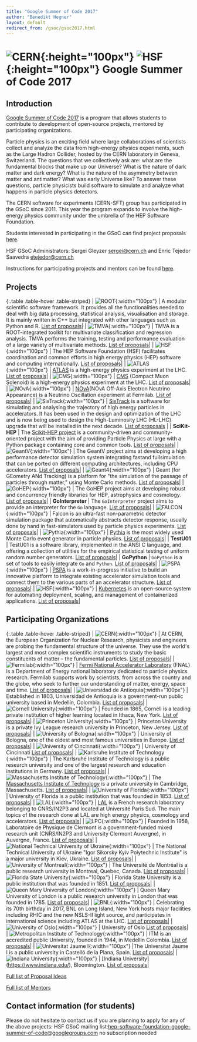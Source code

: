 ```yaml
---
title: "Google Summer of Code 2017"
author: "Benedikt Hegner"
layout: default
redirect_from: /gsoc/gsoc2017.html
---
```


# ![CERN](/images/CERN-logo.jpg){:height="100px"} ![HSF](/images/hsf_logo_angled.png){:height="100px"} Google Summer of Code 2017

## Introduction

[Google Summer of Code 2017](https://developers.google.com/open-source/gsoc/) is a program that allows students to contribute to development of open-source projects, mentored by participating organizations.

Particle physics is an exciting field where large collaborations of scientists collect and analyze the data from high-energy physics experiments, such as the Large Hadron Collider, hosted by the CERN laboratory in Geneva, Switzerland. The questions that we collectively ask are: what are the fundamental blocks that make up our Universe? What is the nature of dark matter and dark energy?  What is the nature of the asymmetry between matter and antimatter? What was early Universe like? To answer these questions, particle physicists build software to simulate and analyze what happens in particle physics detectors.

The CERN software for experiments (CERN-SFT) group has participated in the GSoC since 2011. This year the program expands to involve the high-energy physics community under the umbrella of the HEP Software Foundation.

Students interested in participating in the GSoC can find project proposals [here](#Projects).

HSF GSoC Administrators: Sergei Gleyzer <a href="mailto:sergei@cern.ch">sergei@cern.ch</a> and Enric Tejedor Saavedra <a href="mailto:etejedor@cern.ch">etejedor@cern.ch</a>

Instructions for participating projects and mentors can be found [here](/gsoc/guideline.html).


## Projects

{:.table .table-hover  .table-striped}
| ![ROOT](/images/rootlogo.png){:width="100px"} | A modular scientific software framework. It provides all the functionalities needed to deal with big data processing, statistical analysis, visualisation and storage. It is mainly written in C++ but integrated with other languages such as Python and R. [List of proposals](/gsoc/project_ROOT.html)|
| ![TMVA](/images/tmva_logo.gif){:width="100px"} | TMVA is a ROOT-integrated toolkit for multivariate classification and regression analysis. TMVA performs the training, testing and performance evaluation of a large variety of multivariate methods. [List of proposals]({{site.baseurl}}/gsoc/project_TMVA.html)|
| ![HSF](/images/hsf_logo_angled.png){:width="100px"} | The HEP Software Foundation (HSF) facilitates coordination and common efforts in high energy physics (HEP) software and computing internationally. [List of proposals](/gsoc/project_HSF.html)|
| ![ATLAS](/images/ATLAS-Logo-Ref-RGB.png){:width="100px"} | [ATLAS](https://atlas.web.cern.ch/Atlas/Collaboration/) is a high-energy physics experiment at the LHC. [List of proposals](/gsoc/project_ATLAS.html)|
| ![CMS](/images/CMS-Color.gif){:width="100px"} | [CMS](http://cms.web.cern.ch/) (Compact Muon Solenoid) is a high-energy physics experiment at the LHC. [List of proposals](/gsoc/project_CMS.html)|
| ![NOvA](/images/NOvA_logo.png){:width="100px"} | [NOvA](https://www-nova.fnal.gov)(NOvA Off-Axis Electron Neutrino Appearance) is a Neutrino Oscillation experiment at Fermilab. [List of proposals](/gsoc/project_NOvA.html)|
| ![SixTrack](/images/sixtrack_logo.png){:width="100px"} | [SixTrack](http://cern.ch/sixtrack) is a software for simulating and analysing the trajectory of high energy particles in accelerators. It has been used in the design and optimization of the LHC and is now being used to design the High-Luminosity LHC (HL-LHC) upgrade that will be installed in the next decade. [List of proposals](/gsoc/project_SixTrack.html) |
| **SciKit-HEP** | The [Scikit-HEP project](http://scikit-hep.org/) is a community-driven and community-oriented project with the aim of providing Particle Physics at large with a Python package containing core and common tools. [List of proposals](/gsoc/project_SciKit-HEP.html)|
| ![GeantV](/images/geantv_logo.png){:width="100px"} | The GeantV project aims at developing a high performance detector simulation system integrating fastand fullsimulation that  can  be  ported  on  different  computing  architectures,  including CPU accelerators. [List of proposals](/gsoc/project_GeantV.html)|
| ![Geant4](/images/geanttiny.gif){:width="100px"} | Geant (for GEometry ANd Tracking) is a platform for "the simulation of the passage of particles through matter," using Monte Carlo methods. [List of proposals]({{site.baseurl}}/gsoc/project_Geant4.html)|
| ![GoHEP](/images/go-hep-logo.png){:width="100px"} | The GoHEP project aims at developing robust and concurrency friendly libraries for HEP, astrophysics and cosmology. [List of proposals](/gsoc/project_GoHEP.html)|
| **GoInterpreter** | The `GoInterpreter` project aims to provide an interpreter for the `Go` language. [List of proposals](/gsoc/project_GoInterpreter.html)|
| ![FALCON](/images/falcon_logo.png){:width="100px"} | Falcon is an ultra-fast non-parametric detector simulation package that automatically abstracts detector response, usually done by hand in fast-simulators used by particle physics experiments. [List of proposals](/gsoc/project_FALCON.html)|
| ![Pythia](/images/pythia99.gif){:width="100px"} | [Pythia](http://home.thep.lu.se/Pythia/) is the most widely used Monte Carlo event generator in particle physics. [List of proposals](/gsoc/project_Pythia.html)|
| **TestU01** | TestU01 is a software library, implemented in the ANSI C language, and offering a collection of utilities for the empirical statistical testing of uniform random number generators. [List of proposals](/gsoc/project_TestU01.html)|
| **GoPython** | `GoPython` is a set of tools to easily integrate `Go` and `Python`. [List of proposals](/gsoc/project_GoPython.html)|
| ![PSPA](/images/pspa.png){:width="100px"} | [PSPA](https://groups.lal.in2p3.fr/pspa/) is a work-in-progress initiative to build an innovative platform to integrate existing accelerator simulation tools and connect them to the various parts of an accelerator structure. [List of proposals](/gsoc/project_PSPA.html)|
| ![HSF](/images/kubernetes.png){:width="100px"} | [Kubernetes](https://kubernetes.io/) is an open-source system for automating deployment, scaling, and management of containerized applications. [List of proposals](/gsoc/project_Kubernetes.html)|


## Participating Organizations

{:.table .table-hover  .table-striped}
| ![CERN](/images/CERN-logo.jpg){:width="100px"} | At CERN, the European Organization for Nuclear Research, physicists and engineers are probing the fundamental structure of the universe. They use the world's largest and most complex scientific instruments to study the basic constituents of matter – the fundamental particles. [List of proposals]({{site.baseurl}}/gsoc/cern.html)|
| ![Fermilab](/images/FNAL-Logo-NAL-Blue.jpg){:width="100px"} | [Fermi National Accelerator Laboratory](http://www.fnal.gov/) (FNAL) is a Department of Energy national laboratory dedicated to particle physics research. Fermilab supports work by scientists, from across the country and the globe, who seek to further our understanding of matter, energy, space and time. [List of proposals]({{site.baseurl}}/gsoc/fnal.html)|
| ![Universidad de Antioquia](/images/udea_logo.png){:width="100px"} | Established in 1803, Universidad de Antioquia is a government-run public university based in Medellín, Colombia. [List of proposals](/gsoc/udea.html)|
| ![Cornell University](/images/cornell_logo.gif){:width="100px"} | Founded in 1865, Cornell is a leading private institution of higher learning located in Ithaca, New York. [List of proposals](/gsoc/cornell.html)|
| ![Princeton University](/images/princeton-logo.png){:width="100px"} | Princeton University is a private Ivy League research university in Princeton, New Jersey. [List of proposals](/gsoc/princeton.html)|
| ![University of Bologna ](/images/unibo_logo.jpg){:width="100px"} | University of Bologna, one of the oldest and most famous universities in Europe. [List of proposals](/gsoc/ubologna.html)|
| ![University of Cincinnati ](/images/Uc-seal.png){:width="100px"} | University of Cincinnati [List of proposals](/gsoc/cincinnati.html)|
| ![Karlsruhe Institute of Technology](/images/kit_logo.png){:width="100px"} | The Karlsruhe Institute of Technology is a public research university and one of the largest research and education institutions in Germany. [List of proposals](/gsoc/kit.html)|
| ![Massachusetts Institute of Technology](/images/MIT_logo.png){:width="100px"} | The [Massachusetts Institute of Technology](http://web.mit.edu/) is a private university in Cambridge, Massachusetts. [List of proposals](/gsoc/mit.html)|
| ![University of Florida](/images/ufl_logo.jpg){:width="100px"} | University of Florida is a public institution that was founded in 1853. [List of proposals](/gsoc/uflorida.html)|
| ![LAL](/images/logo_LAL.jpg){:width="100px"} | [LAL](http://www.lal.in2p3.fr) is a French research laboratory belonging to CNRS/IN2P3 and located at Université Paris Sud. The main topics of the research done at LAL are high energy physics, cosmology and accelerators. [List of proposals](/gsoc/lal.html)|
| ![LPC](/images/lpc-logo.png){:width="100px"} | Founded in 1958, Laboratoire de Physique de Clermont is a government-funded mixed research unit (CNRS/IN2P3 and University Clermont Auvergne), in Auvergne, France. [List of proposals](/gsoc/lpc-clermont.html)|
| ![National Technical University of Ukraine](/images/NTUU_KPI_logo.png){:width="100px"} | The National Technical University of Ukraine "Igor Sikorsky Kyiv Polytechnic Institute" is a major university in Kiev, Ukraine. [List of proposals](/gsoc/ntuukpi.html)|
| ![University of Montreal](/images/umontreal_logo.png){:width="100px"} | The Université de Montréal is a public research university in Montreal, Quebec, Canada. [List of proposals](/gsoc/umontreal.html)|
| ![Florida State University](/images/fsu_logo.jpg){:width="100px"} | Florida State University is a public institution that was founded in 1851. [List of proposals](/gsoc/fsu.html)|
| ![Queen Mary University of London](/images/queen-mary-logo.jpg){:width="100px"} | Queen Mary University of London is a public research university in London that was founded in 1785. [List of proposals](/gsoc/queenmary.html)|
| ![BNL](/images/BNL_logo.jpg){:width="100px"} | Celebrating its 70th birthday in 2017, BNL on Long Island, New York hosts major facilities including RHIC and the new NSLS-II light source, and participates in international science including ATLAS at the LHC. [List of proposals](/gsoc/bnl.html)|
| ![University of Oslo](/images/UOslo.png){:width="100px"} | University of Oslo [List of proposals](/gsoc/uoslo.html)|
| ![Metropolitan Institute of Technology](/images/logo_itm.png){:width="100px"} | ITM is an accredited public University, founded in 1944, in Medellin Colombia. [List of proposals](/gsoc/itm.html)|
| ![Universitat Jaume I](/images/uji_logo.jpg){:width="100px"} |The Universitat Jaume I is a public university in Castelló de la Plana, Spain. [List of proposals](/gsoc/uji.html)|
| ![Indiana University](/images/iu_logo.png){:width="100px"} | [Indiana University] (https://www.indiana.edu/), Bloomington. [List of proposals](/gsoc/iu.html)|


[Full list of Proposal Ideas](/gsoc/summary.html)

[Full list of Mentors](/gsoc/mentors.html)

## Contact information (for students)
Please do not hesitate to contact us if you are planning to apply for any of the above projects:
HSF GSoC mailing list:[hep-software-foundation-google-summer-of-code@googlegroups.com](mailto:hep-software-foundation-google-summer-of-code@googlegroups.com)  no subscription needed
